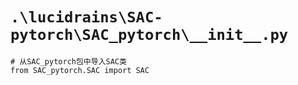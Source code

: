 # `.\lucidrains\SAC-pytorch\SAC_pytorch\__init__.py`

```
# 从SAC_pytorch包中导入SAC类
from SAC_pytorch.SAC import SAC
```